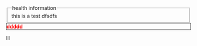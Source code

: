 
<fieldset>
<legend>health information</legend>
this is a test
dfsdfs
  
</fieldset>


  <div style="color:red;border:1px solid #000;padding:0">
  <b>ddddd</b>
  </div>
  
  
[](http://)lll
